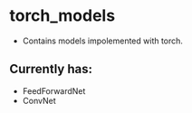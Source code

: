 # torch_models
* Contains models impolemented with torch.

## Currently has:
* FeedForwardNet
* ConvNet
